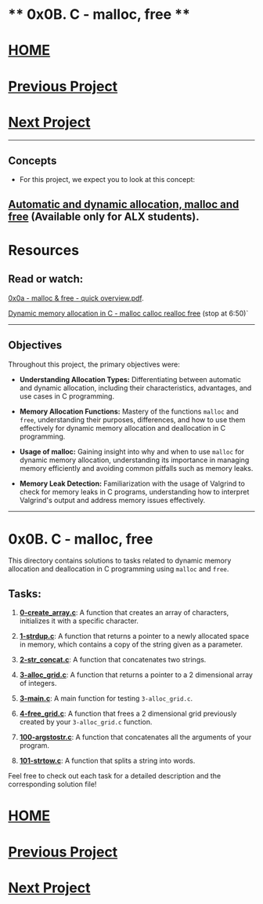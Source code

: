 # ** 0x0B. C - malloc, free **
# [HOME](https://github.com/Drihmia/alx-low_level_programming/blob/main/README.md)
# [Previous Project](https://github.com/Drihmia/alx-low_level_programming/tree/main/0x0A-argc_argv/README.md)
# [Next Project](https://github.com/Drihmia/alx-low_level_programming/tree/main/0x0C-more_malloc_free/README.md)
---
## Concepts
* For this project, we expect you to look at this concept:

[Automatic and dynamic allocation, malloc and free](https://intranet.alxswe.com/concepts/62) (Available only for ALX students).
---
# Resources
## Read or watch:

[0x0a - malloc & free - quick overview.pdf](https://github.com/Drihmia/alx-low_level_programming/blob/5ccd67a88eb4f2f0a908c6e4f054a99397394a50/0x0B-malloc_free/a094c90e7f466bbeaa49cb24c8f04e7f27aaad41.pdf).

[Dynamic memory allocation in C - malloc calloc realloc free](https://www.youtube.com/watch?v=xDVC3wKjS64&ab_channel=mycodeschool) (stop at 6:50)`

---
## Objectives

Throughout this project, the primary objectives were:

- **Understanding Allocation Types:** Differentiating between automatic and dynamic allocation, including their characteristics, advantages, and use cases in C programming.

- **Memory Allocation Functions:** Mastery of the functions `malloc` and `free`, understanding their purposes, differences, and how to use them effectively for dynamic memory allocation and deallocation in C programming.

- **Usage of malloc:** Gaining insight into why and when to use `malloc` for dynamic memory allocation, understanding its importance in managing memory efficiently and avoiding common pitfalls such as memory leaks.

- **Memory Leak Detection:** Familiarization with the usage of Valgrind to check for memory leaks in C programs, understanding how to interpret Valgrind's output and address memory issues effectively.
---

# 0x0B. C - malloc, free

This directory contains solutions to tasks related to dynamic memory allocation and deallocation in C programming using `malloc` and `free`.

## Tasks:

1. [**0-create_array.c**](https://github.com/Drihmia/alx-low_level_programming/blob/main/0x0B-malloc_free/0-create_array.c): A function that creates an array of characters, initializes it with a specific character.

2. [**1-strdup.c**](https://github.com/Drihmia/alx-low_level_programming/blob/main/0x0B-malloc_free/1-strdup.c): A function that returns a pointer to a newly allocated space in memory, which contains a copy of the string given as a parameter.

3. [**2-str_concat.c**](https://github.com/Drihmia/alx-low_level_programming/blob/main/0x0B-malloc_free/2-str_concat.c): A function that concatenates two strings.

4. [**3-alloc_grid.c**](https://github.com/Drihmia/alx-low_level_programming/blob/main/0x0B-malloc_free/3-alloc_grid.c): A function that returns a pointer to a 2 dimensional array of integers.

5. [**3-main.c**](https://github.com/Drihmia/alx-low_level_programming/blob/main/0x0B-malloc_free/3-main.c): A main function for testing `3-alloc_grid.c`.

6. [**4-free_grid.c**](https://github.com/Drihmia/alx-low_level_programming/blob/main/0x0B-malloc_free/4-free_grid.c): A function that frees a 2 dimensional grid previously created by your `3-alloc_grid.c` function.

7. [**100-argstostr.c**](https://github.com/Drihmia/alx-low_level_programming/blob/main/0x0B-malloc_free/100-argstostr.c): A function that concatenates all the arguments of your program.

8. [**101-strtow.c**](https://github.com/Drihmia/alx-low_level_programming/blob/main/0x0B-malloc_free/101-strtow.c): A function that splits a string into words.

Feel free to check out each task for a detailed description and the corresponding solution file!

# [HOME](https://github.com/Drihmia/alx-low_level_programming/blob/main/README.md)
# [Previous Project](https://github.com/Drihmia/alx-low_level_programming/tree/main/0x0A-argc_argv/README.md)
# [Next Project](https://github.com/Drihmia/alx-low_level_programming/tree/main/0x0C-more_malloc_free/README.md)
